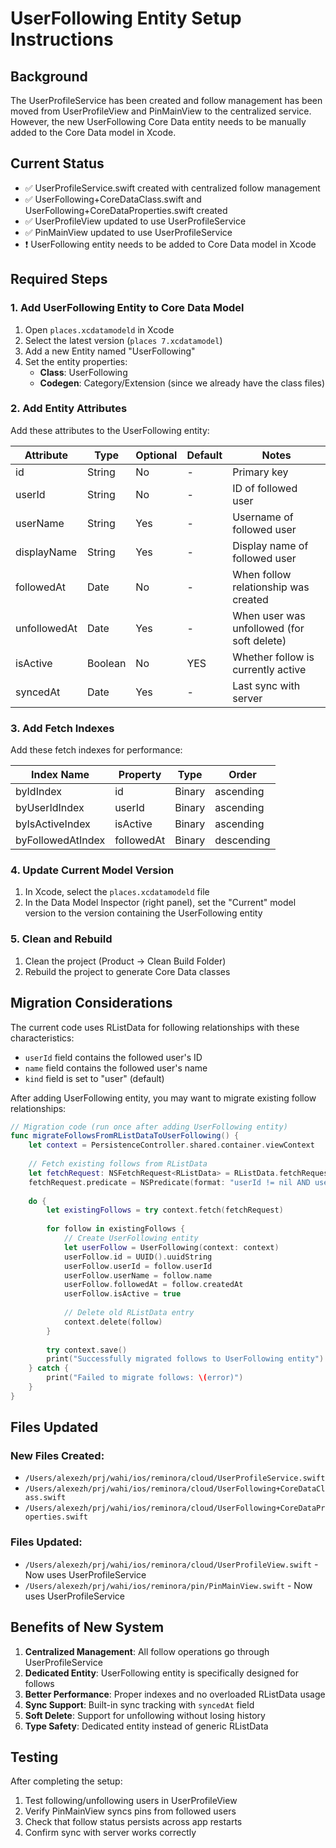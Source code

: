 # UserFollowing Entity Setup Instructions

## Background
The UserProfileService has been created and follow management has been moved from UserProfileView and PinMainView to the centralized service. However, the new UserFollowing Core Data entity needs to be manually added to the Core Data model in Xcode.

## Current Status
- ✅ UserProfileService.swift created with centralized follow management
- ✅ UserFollowing+CoreDataClass.swift and UserFollowing+CoreDataProperties.swift created
- ✅ UserProfileView updated to use UserProfileService
- ✅ PinMainView updated to use UserProfileService
- ❗ UserFollowing entity needs to be added to Core Data model in Xcode

## Required Steps

### 1. Add UserFollowing Entity to Core Data Model
1. Open `places.xcdatamodeld` in Xcode
2. Select the latest version (`places 7.xcdatamodel`)
3. Add a new Entity named "UserFollowing"
4. Set the entity properties:
   - **Class**: UserFollowing
   - **Codegen**: Category/Extension (since we already have the class files)

### 2. Add Entity Attributes
Add these attributes to the UserFollowing entity:

| Attribute | Type | Optional | Default | Notes |
|-----------|------|----------|---------|-------|
| id | String | No | - | Primary key |
| userId | String | No | - | ID of followed user |
| userName | String | Yes | - | Username of followed user |
| displayName | String | Yes | - | Display name of followed user |
| followedAt | Date | No | - | When follow relationship was created |
| unfollowedAt | Date | Yes | - | When user was unfollowed (for soft delete) |
| isActive | Boolean | No | YES | Whether follow is currently active |
| syncedAt | Date | Yes | - | Last sync with server |

### 3. Add Fetch Indexes
Add these fetch indexes for performance:

| Index Name | Property | Type | Order |
|------------|----------|------|-------|
| byIdIndex | id | Binary | ascending |
| byUserIdIndex | userId | Binary | ascending |
| byIsActiveIndex | isActive | Binary | ascending |
| byFollowedAtIndex | followedAt | Binary | descending |

### 4. Update Current Model Version
1. In Xcode, select the `places.xcdatamodeld` file
2. In the Data Model Inspector (right panel), set the "Current" model version to the version containing the UserFollowing entity

### 5. Clean and Rebuild
1. Clean the project (Product → Clean Build Folder)
2. Rebuild the project to generate Core Data classes

## Migration Considerations

The current code uses RListData for following relationships with these characteristics:
- `userId` field contains the followed user's ID
- `name` field contains the followed user's name
- `kind` field is set to "user" (default)

After adding UserFollowing entity, you may want to migrate existing follow relationships:

```swift
// Migration code (run once after adding UserFollowing entity)
func migrateFollowsFromRListDataToUserFollowing() {
    let context = PersistenceController.shared.container.viewContext
    
    // Fetch existing follows from RListData
    let fetchRequest: NSFetchRequest<RListData> = RListData.fetchRequest()
    fetchRequest.predicate = NSPredicate(format: "userId != nil AND userId != ''")
    
    do {
        let existingFollows = try context.fetch(fetchRequest)
        
        for follow in existingFollows {
            // Create UserFollowing entity
            let userFollow = UserFollowing(context: context)
            userFollow.id = UUID().uuidString
            userFollow.userId = follow.userId
            userFollow.userName = follow.name
            userFollow.followedAt = follow.createdAt
            userFollow.isActive = true
            
            // Delete old RListData entry
            context.delete(follow)
        }
        
        try context.save()
        print("Successfully migrated follows to UserFollowing entity")
    } catch {
        print("Failed to migrate follows: \(error)")
    }
}
```

## Files Updated

### New Files Created:
- `/Users/alexezh/prj/wahi/ios/reminora/cloud/UserProfileService.swift`
- `/Users/alexezh/prj/wahi/ios/reminora/cloud/UserFollowing+CoreDataClass.swift`
- `/Users/alexezh/prj/wahi/ios/reminora/cloud/UserFollowing+CoreDataProperties.swift`

### Files Updated:
- `/Users/alexezh/prj/wahi/ios/reminora/cloud/UserProfileView.swift` - Now uses UserProfileService
- `/Users/alexezh/prj/wahi/ios/reminora/pin/PinMainView.swift` - Now uses UserProfileService

## Benefits of New System

1. **Centralized Management**: All follow operations go through UserProfileService
2. **Dedicated Entity**: UserFollowing entity is specifically designed for follows
3. **Better Performance**: Proper indexes and no overloaded RListData usage
4. **Sync Support**: Built-in sync tracking with `syncedAt` field
5. **Soft Delete**: Support for unfollowing without losing history
6. **Type Safety**: Dedicated entity instead of generic RListData

## Testing

After completing the setup:
1. Test following/unfollowing users in UserProfileView
2. Verify PinMainView syncs pins from followed users
3. Check that follow status persists across app restarts
4. Confirm sync with server works correctly